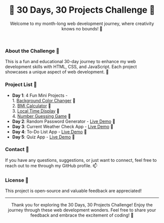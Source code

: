 <h1 align="center">🚀 30 Days, 30 Projects Challenge 🚀</h1>

<p align="center">Welcome to my month-long web development journey, where creativity knows no bounds! 🌟</p> <br>


### About the Challenge 📅

This is a fun and educational 30-day journey to enhance my web development skills with HTML, CSS, and JavaScript. Each project showcases a unique aspect of web development. 🚧

### Project List 📂

- **Day 1**: 4 Fun Mini Projects -<br> 
              1.  [Background Color Changer](https://bgcolor-changer-dashvanth.netlify.app/) 🎯<br>
              2.  [BMI Calculator](https://bmi-calculator-dashvanth.netlify.app/) 🎯<br>
              3.  [Local Time Display](https://current-local-time.netlify.app/) 🎯<br>
              4.  [Number Guessing Game](https://guess-number-dashvanth.netlify.app/) 🎯<br>
- **Day 2**: Random Password Generator - [Live Demo](https://secure-random-password-generator.netlify.app/) 🎯<br>
- **Day 3**: Current Weather Check App - [Live Demo](https://current-weather-checker.netlify.app/) 🎯<br>
- **Day 4**: To-Do List App - [Live Demo](https://todo-lists-app-custom.netlify.app/) 🎯<br>
- **Day 5**: Quiz App - [Live Demo](https://quizmastermind.netlify.app/) 🎯<br>


### Contact 📧

If you have any questions, suggestions, or just want to connect, feel free to reach out to me through my GitHub profile. 📫

### License 📜

This project is open-source and valuable feedback are appreciated!

---

<p align="center">Thank you for exploring the 30 Days, 30 Projects Challenge! Enjoy the journey through these web development wonders. Feel free to share your feedback and embrace the excitement of coding! 🚀</p>
